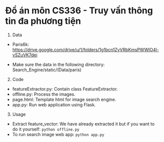 # Đồ án môn CS336 - Truy vấn thông tin đa phương tiện

1. Data

- Paris6k: https://drive.google.com/drive/u/1/folders/1g1bcn1ZyVRbKmsPWWIO4l-vSZuVK7dei

- Make sure the data in the following directory: Search_Engine/static/(Data/paris)

2. Code

- featureExtractor.py: Contain class FeatureExtractor.
- offline.py: Process the images.
- page.html: Template html for image search engine.
- app.py: Run web application using Flask.

3. Usage
- Extract feature_vector: We have already extracted it but if you want to do it yourself:
``
python offline.py
``
- To run search image web app:
``
python app.py
``
